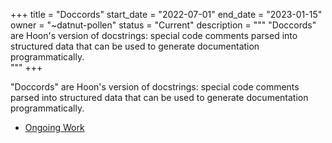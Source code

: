 +++
title = "Doccords"
start_date = "2022-07-01"
end_date = "2023-01-15"
owner = "~datnut-pollen"
status = "Current"
description = """
"Doccords" are Hoon's version of docstrings: special code comments parsed into structured data that can be used to generate documentation programmatically.  
"""
+++

"Doccords" are Hoon's version of docstrings: special code comments parsed into structured data that can be used to generate documentation programmatically.  

- [Ongoing Work](https://github.com/urbit/urbit/pull/5873)
